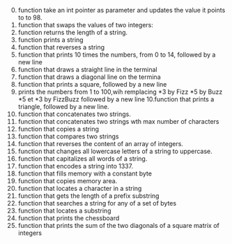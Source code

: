 0. function take an int pointer as parameter and updates the value it points to to 98.
1. function that swaps the values of two integers:
2. function returns the length of a string.
3. function prints a string
4. function that reverses a string
5. function that prints 10 times the numbers, from 0 to 14, followed by a new line
6. function that draws a straight line in the terminal
7. function that draws a diagonal line on the termina
8. function that prints a square, followed by a new line
9. prints the numbers from 1 to 100,wih remplacing *3 by Fizz *5 by Buzz *5 et *3 by FizzBuzz  followed by a new line
10.function that prints a triangle, followed by a new line. 
0. function that concatenates two strings.
1. function that concatenates two strings wth max number of characters
2. function that copies a string
3. function that compares two strings
4. function that reverses the content of an array of integers.
5. function that changes all lowercase letters of a string to uppercase.
6. function that capitalizes all words of a string.
7. function that encodes a string into 1337.
0. function that fills memory with a constant byte
1. function that copies memory area.
2. function that locates a character in a string
3. function that gets the length of a prefix substring
4. function that searches a string for any of a set of bytes
5. function that locates a substring
6. function that prints the chessboard
7. function that prints the sum of the two diagonals of a square matrix of integers
